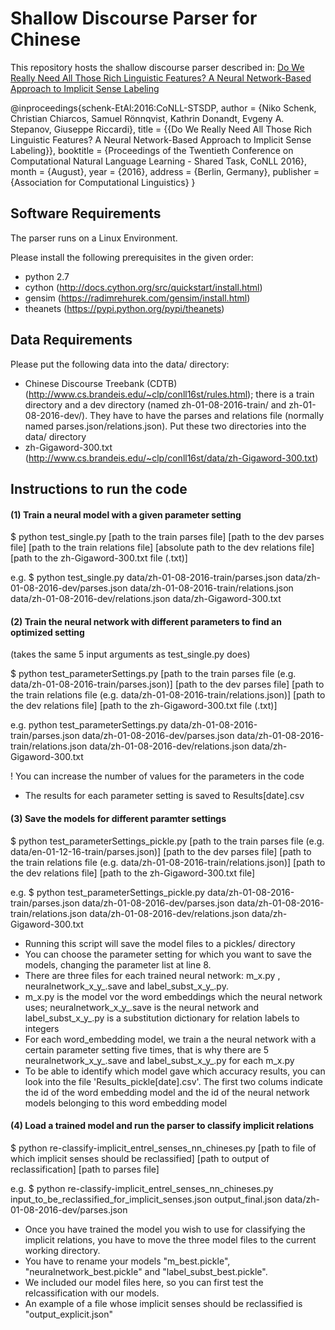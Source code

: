 Shallow Discourse Parser for Chinese
====================================

This repository hosts the shallow discourse parser described in: [Do We Really Need All Those Rich Linguistic Features? A Neural Network-Based Approach to Implicit Sense Labeling](http://www.conll.org/cfp-2016)

@inproceedings{schenk-EtAl:2016:CoNLL-STSDP,
  author    = {Niko Schenk, Christian Chiarcos, Samuel Rönnqvist, Kathrin Donandt, Evgeny A. Stepanov,  Giuseppe Riccardi},
  title     = {{Do We Really Need All Those Rich Linguistic Features? A Neural Network-Based Approach to Implicit Sense Labeling}},
  booktitle = {Proceedings of the Twentieth Conference on Computational Natural Language Learning - Shared Task, CoNLL 2016},
  month     = {August},
  year      = {2016},
  address   = {Berlin, Germany},
  publisher = {Association for Computational Linguistics}
}



## Software Requirements

The parser runs on a Linux Environment.

Please install the following prerequisites in the given order:
- python 2.7
- cython (http://docs.cython.org/src/quickstart/install.html)
- gensim (https://radimrehurek.com/gensim/install.html)
- theanets (https://pypi.python.org/pypi/theanets)


## Data Requirements

Please put the following data into the data/ directory:

- Chinese Discourse Treebank (CDTB) (http://www.cs.brandeis.edu/~clp/conll16st/rules.html); there is a train directory and a dev directory (named zh-01-08-2016-train/ and zh-01-08-2016-dev/). They have to have the parses and relations file (normally named parses.json/relations.json). Put these two directories into the data/ directory 
- zh-Gigaword-300.txt (http://www.cs.brandeis.edu/~clp/conll16st/data/zh-Gigaword-300.txt)



## Instructions to run the code

#### (1) Train a neural model with a given parameter setting

$ python test_single.py [path to the train parses file] [path to the dev parses file] [path to the train relations file] [absolute path to the dev relations file] [path to the  zh-Gigaword-300.txt file (.txt)]

e.g. $ python test_single.py data/zh-01-08-2016-train/parses.json data/zh-01-08-2016-dev/parses.json data/zh-01-08-2016-train/relations.json data/zh-01-08-2016-dev/relations.json data/zh-Gigaword-300.txt

#### (2) Train the neural network with different parameters to find an optimized setting

(takes the same 5 input arguments as test_single.py does)

$ python test_parameterSettings.py [path to the train parses file (e.g. data/zh-01-08-2016-train/parses.json)] [path to the dev parses file] [path to the train relations file (e.g. data/zh-01-08-2016-train/relations.json)] [path to the dev relations file] [path to the zh-Gigaword-300.txt file (.txt)]

e.g. python test_parameterSettings.py data/zh-01-08-2016-train/parses.json data/zh-01-08-2016-dev/parses.json data/zh-01-08-2016-train/relations.json data/zh-01-08-2016-dev/relations.json data/zh-Gigaword-300.txt

! You can increase the number of values for the parameters in the code
- The results for each parameter setting is saved to Results[date].csv

#### (3) Save the models for different paramter settings

$ python test_parameterSettings_pickle.py [path to the train parses file (e.g. data/en-01-12-16-train/parses.json)] [path to the dev parses file] [path to the train relations file (e.g. data/zh-01-08-2016-train/relations.json)] [path to the dev relations file] [path to the zh-Gigaword-300.txt file]

e.g. $ python test_parameterSettings_pickle.py data/zh-01-08-2016-train/parses.json data/zh-01-08-2016-dev/parses.json data/zh-01-08-2016-train/relations.json data/zh-01-08-2016-dev/relations.json data/zh-Gigaword-300.txt

- Running this script will save the model files to a pickles/ directory
- You can choose the parameter setting for which you want to save the models, changing the parameter list at line 8.
- There are three files for each trained neural network: m_x.py , neuralnetwork_x_y_.save and label_subst_x_y_.py.
- m_x.py is the model vor the word embeddings which the neural network uses; neuralnetwork_x_y_.save is the neural network and label_subst_x_y_.py is a substitution dictionary for relation labels to integers
- For each word_embedding model, we train a the neural network with a certain parameter setting five times, that is why there are 5 neuralnetwork_x_y_.save and label_subst_x_y_.py for each m_x.py
- To be able to identify which model gave which accuracy results, you can look into the file 'Results_pickle[date].csv'. The first two colums indicate the id of the word embedding model and the id of the neural network models belonging to this word embedding model


#### (4) Load a trained model and run the parser to classify implicit relations

$ python re-classify-implicit_entrel_senses_nn_chineses.py [path to file of which implicit senses should be reclassified] [path to output of reclassification] [path to parses file]

e.g. $ python re-classify-implicit_entrel_senses_nn_chineses.py input_to_be_reclassified_for_implicit_senses.json output_final.json data/zh-01-08-2016-dev/parses.json

- Once you have trained the model you wish to use for classifying the implicit relations, you have to move the three model files to the current working directory.
- You have to rename your models "m_best.pickle", "neuralnetwork_best.pickle" and "label_subst_best.pickle".
- We included our model files here, so you can first test the relcassification with our models. 
- An example of a file whose implicit senses should be reclassified is "output_explicit.json"
